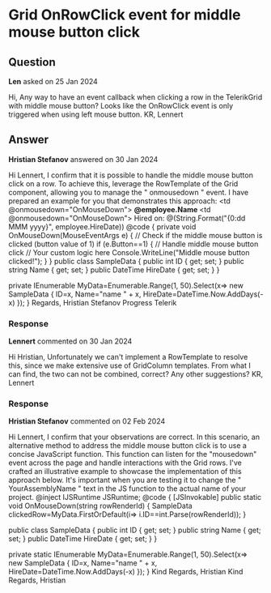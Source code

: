 # Grid OnRowClick event for middle mouse button click

## Question

**Len** asked on 25 Jan 2024

Hi, Any way to have an event callback when clicking a row in the TelerikGrid with middle mouse button? Looks like the OnRowClick event is only triggered when using left mouse button. KR, Lennert

## Answer

**Hristian Stefanov** answered on 30 Jan 2024

Hi Lennert, I confirm that it is possible to handle the middle mouse button click on a row. To achieve this, leverage the RowTemplate of the Grid component, allowing you to manage the " onmousedown " event. I have prepared an example for you that demonstrates this approach: <TelerikGrid Data=@MyData Height="500px"> <RowTemplate Context="employee"> <td @onmousedown="OnMouseDown"> <strong> @employee.Name </strong> </td> <td @onmousedown="OnMouseDown"> Hired on: @(String.Format("{0:dd MMM yyyy}", employee.HireDate)) </td> </RowTemplate> <GridColumns> <GridColumn Field=@nameof(SampleData.Name) Title="Employee Name" /> <GridColumn Field=@nameof(SampleData.HireDate) Title="Hire Date" /> </GridColumns> </TelerikGrid> @code { private void OnMouseDown(MouseEventArgs e)
{
// Check if the middle mouse button is clicked (button value of 1)
if (e.Button==1)
{
// Handle middle mouse button click
// Your custom logic here
Console.WriteLine("Middle mouse button clicked!");
}
} public class SampleData
{
public int ID { get; set; }
public string Name { get; set; }
public DateTime HireDate { get; set; }
}

private IEnumerable <SampleData> MyData=Enumerable.Range(1, 50).Select(x=> new SampleData
{
ID=x,
Name="name " + x,
HireDate=DateTime.Now.AddDays(-x)
});
} Regards, Hristian Stefanov Progress Telerik

### Response

**Lennert** commented on 30 Jan 2024

Hi Hristian, Unfortunately we can't implement a RowTemplate to resolve this, since we make extensive use of GridColumn templates. From what I can find, the two can not be combined, correct? Any other suggestions? KR, Lennert

### Response

**Hristian Stefanov** commented on 02 Feb 2024

Hi Lennert, I confirm that your observations are correct. In this scenario, an alternative method to address the middle mouse button click is to use a concise JavaScript function. This function can listen for the "mousedown" event across the page and handle interactions with the Grid rows. I've crafted an illustrative example to showcase the implementation of this approach below. It's important when you are testing it to change the " YourAssemblyName " text in the JS function to the actual name of your project. @inject IJSRuntime JSRuntime; <TelerikGrid Data=@MyData Height="500px"> <GridColumns> <GridColumn Field=@nameof(SampleData.Name) Title="Employee Name" /> <GridColumn Field=@nameof(SampleData.HireDate) Title="Hire Date" /> </GridColumns> </TelerikGrid> <script suppress-error="BL9992"> document.addEventListener( "mousedown", function ( e ) { let element=e.target.closest( "tr.k-master-row" ); if (e.which==2 && element) { let rowRenderId=element.getAttribute( "data-render-row-index" );

DotNet.invokeMethodAsync( " YourAssemblyName ", "OnMouseDown", rowRenderId);
}
}); </script> @code {
[JSInvokable]
public static void OnMouseDown(string rowRenderId)
{
SampleData clickedRow=MyData.FirstOrDefault(i=> i.ID==int.Parse(rowRenderId));
}

public class SampleData
{
public int ID { get; set; }
public string Name { get; set; }
public DateTime HireDate { get; set; }
}

private static IEnumerable <SampleData> MyData=Enumerable.Range(1, 50).Select(x=> new SampleData
{
ID=x,
Name="name " + x,
HireDate=DateTime.Now.AddDays(-x)
});
} Kind Regards, Hristian Kind Regards, Hristian
